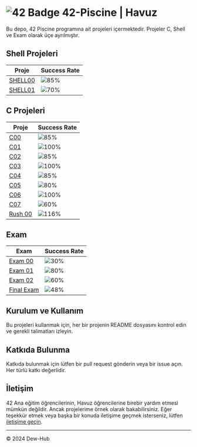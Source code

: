 #  ![42 Badge](https://img.shields.io/badge/42-Piscine-blue) 42-Piscine | Havuz 

Bu depo, 42 Piscine programına ait projeleri içermektedir. Projeler C, Shell ve Exam olarak üçe ayrılmıştır.

## Shell Projeleri

| Proje     | Success Rate              |
|-----------|----------------------------|
| [SHELL00](https://github.com/Dew-Hub/42-Piscine/tree/master/SHELL00) | ![85%](https://img.shields.io/badge/success-85%25-brightgreen) |
| [SHELL01](https://github.com/Dew-Hub/42-Piscine/tree/master/SHELL01) | ![70%](https://img.shields.io/badge/success-70%25-brightgreen) |

## C Projeleri

| Proje   | Success Rate             |
|---------|---------------------------|
| [C00](https://github.com/Dew-Hub/42-Piscine/tree/master/C00) | ![85%](https://img.shields.io/badge/success-85%25-brightgreen) |
| [C01](https://github.com/Dew-Hub/42-Piscine/tree/master/C01) | ![100%](https://img.shields.io/badge/success-100%25-brightgreen) |
| [C02](https://github.com/Dew-Hub/42-Piscine/tree/master/C02) | ![85%](https://img.shields.io/badge/success-85%25-brightgreen) |
| [C03](https://github.com/Dew-Hub/42-Piscine/tree/master/C03) | ![100%](https://img.shields.io/badge/success-100%25-brightgreen) |
| [C04](https://github.com/Dew-Hub/42-Piscine/tree/master/C04) | ![85%](https://img.shields.io/badge/success-85%25-brightgreen) |
| [C05](https://github.com/Dew-Hub/42-Piscine/tree/master/C05) | ![80%](https://img.shields.io/badge/success-80%25-brightgreen) |
| [C06](https://github.com/Dew-Hub/42-Piscine/tree/master/C06) | ![100%](https://img.shields.io/badge/success-100%25-brightgreen) |
| [C07](https://github.com/Dew-Hub/42-Piscine/tree/master/C07) | ![60%](https://img.shields.io/badge/success-60%25-brightgreen) |
| [Rush 00](https://github.com/Dew-Hub/42-Piscine/tree/master/Rush00) | ![116%](https://img.shields.io/badge/success-116%25-brightgreen) |

## Exam

| Exam        | Success Rate             |
|-------------|---------------------------|
| [Exam 00](https://github.com/Dew-Hub/42-Piscine/tree/master/Exam00) | ![30%](https://img.shields.io/badge/success-30%25-brightgreen) |
| [Exam 01](https://github.com/Dew-Hub/42-Piscine/tree/master/Exam01) | ![80%](https://img.shields.io/badge/success-80%25-brightgreen) |
| [Exam 02](https://github.com/Dew-Hub/42-Piscine/tree/master/Exam02) | ![60%](https://img.shields.io/badge/success-60%25-brightgreen) |
| [Final Exam](https://github.com/Dew-Hub/42-Piscine/tree/master/FinalExam) | ![48%](https://img.shields.io/badge/success-48%25-brightgreen) |

## Kurulum ve Kullanım

Bu projeleri kullanmak için, her bir projenin README dosyasını kontrol edin ve gerekli talimatları izleyin.

## Katkıda Bulunma

Katkıda bulunmak için lütfen bir pull request gönderin veya bir issue açın. Her türlü katkı değerlidir.

## İletişim

42 Ana eğitim öğrencilerinin, Havuz öğrencilerine birebir yardım etmesi mümkün değildir. Ancak projelerime örnek olarak bakabilirsiniz. Eğer teşekkür etmek veya başka bir konuda iletişime geçmek isterseniz, lütfen [iletişime geçin](https://github.com/Dew-Hub/42-Piscine/issues).

---

© 2024 Dew-Hub
